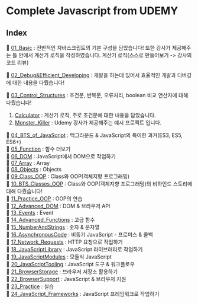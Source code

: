 # Complete Javascript from UDEMY

## Index
🚀 [01_Basic](https://github.com/Imshyeon/Develop_Study/tree/js/Javascript/Complete-Udemy/01_Basic) : 전반적인 자바스크립트의 기본 구성을 담았습니다! 또한 강사가 제공해주는 틀 안에서 계산기 로직을 작성하였습니다. 계산기 로직(스스로 만들어보기 -> 강사의 코드 리뷰)
<br>

🚀 [02_Debug&Efficient_Developing](https://github.com/Imshyeon/Develop_Study/tree/js/Javascript/Complete-Udemy/02_Debug&Efficient_Developing) : 개발을 하는데 있어서 효율적인 개발과 디버깅에 대한 내용을 다뤘습니다!
<br>

🚀 [03_Control_Structures](https://github.com/Imshyeon/Develop_Study/tree/js/Javascript/Complete-Udemy/03_Control_Structures) : 조건문, 반복문, 오류처리, boolean 비교 연산자에 대해 다뤘습니다!
1. [Calculator](https://github.com/Imshyeon/Develop_Study/tree/js/Javascript/Complete-Udemy/03_Control_Structures/Calculator) : 계산기 로직, 주로 조건문에 대한 내용을 담았습니다.
2. [Monster_Killer](https://github.com/Imshyeon/Develop_Study/tree/js/Javascript/Complete-Udemy/03_Control_Structures/Monster_Killer) : Udemy 강사가 제공해주는 예시 프로젝트 입니다.

🚀 [04_BTS_of_JavaScript](https://github.com/Imshyeon/Develop_Study/tree/js/Javascript/Complete-Udemy/04_Background) : 백그라운드 & JavaScript의 특이한 과거(ES3, ES5, ES6+) <br>
🚀 [05_Function](https://github.com/Imshyeon/Develop_Study/tree/js/Javascript/Complete-Udemy/05_Function) : 함수 더보기 <br>
🚀 [06_DOM](https://github.com/Imshyeon/Develop_Study/tree/js/Javascript/Complete-Udemy/06_DOM) : JavaScript에서 DOM으로 작업하기 <br>
🚀 [07_Array](https://github.com/Imshyeon/Develop_Study/tree/js/Javascript/Complete-Udemy/07_Array) : Array <br>
🚀 [08_Objects](https://github.com/Imshyeon/Develop_Study/tree/js/Javascript/Complete-Udemy/08_Objects) : Objects <br>
🚀 [09_Class_OOP](https://github.com/Imshyeon/Develop_Study/tree/js/Javascript/Complete-Udemy/09_Class_OOP) : Class와 OOP(객체지향 프로그래밍) <br>
🚀 [10_BTS_Classes_OOP](https://github.com/Imshyeon/Develop_Study/tree/js/Javascript/Complete-Udemy/10_BTS_Classes_OOP) : Class와 OOP(객체지향 프로그래밍)의 비하인드 스토리에 대해 다뤘습니다! <br>
🚀 [11_Practice_OOP](https://github.com/Imshyeon/Develop_Study/tree/js/Javascript/Complete-Udemy/11_Practice_OOP) : OOP의 연습 <br>
🚀 [12_Advanced_DOM](https://github.com/Imshyeon/Develop_Study/tree/js/Javascript/Complete-Udemy/12_Advanced_DOM) : DOM & 브라우저 API <br>
🚀 [13_Events](https://github.com/Imshyeon/Develop_Study/tree/js/Javascript/Complete-Udemy/13_Events) : Event <br>
🚀 [14_Advanced_Functions](https://github.com/Imshyeon/Develop_Study/tree/js/Javascript/Complete-Udemy/14_Advanced_Functions) : 고급 함수 <br>
🚀 [15_NumberAndStrings](https://github.com/Imshyeon/Develop_Study/tree/js/Javascript/Complete-Udemy/15_NumberAndStrings) : 숫자 & 문자열 <br>
🚀 [16_AsynchronousCode](https://github.com/Imshyeon/Develop_Study/tree/js/Javascript/Complete-Udemy/16_AsynchronousCode) : 비동기 JavaScript - 프로미스 & 콜백 <br>
🚀 [17_Network_Requests](https://github.com/Imshyeon/Develop_Study/tree/js/Javascript/Complete-Udemy/17_Network_Requests) : HTTP 요청으로 작업하기 <br>
🚀 [18_JavaScriptLibrary](https://github.com/Imshyeon/Develop_Study/tree/js/Javascript/Complete-Udemy/18_JavaScriptLibrary) : JavaScript 라이브러리로 작업하기 <br>
🚀 [19_JavaScriptModules](https://github.com/Imshyeon/Develop_Study/tree/js/Javascript/Complete-Udemy/19_JavaScriptModules) : 모듈식 JavaScript <br>
🚀 [20_JavaScriptTooling](https://github.com/Imshyeon/Develop_Study/tree/js/Javascript/Complete-Udemy/20_JavaScriptTooling) : JavaScript 도구 & 워크플로우 <br>
🚀 [21_BrowserStorage](https://github.com/Imshyeon/Develop_Study/tree/js/Javascript/Complete-Udemy/21_BrowserStorage) : 브라우저 저장소 활용하기 <br>
🚀 [22_BrowserSupport](https://github.com/Imshyeon/Develop_Study/tree/js/Javascript/Complete-Udemy/22_BrowserSupport) : JavaScript & 브라우저 지원 <br>
🚀 [23_Practice](https://github.com/Imshyeon/Develop_Study/tree/js/Javascript/Complete-Udemy/23_Practice) : 실습 <br>
🚀 [24_JavaScript_Frameworks](https://github.com/Imshyeon/Develop_Study/tree/js/Javascript/Complete-Udemy/24_JavaScript_Frameworks) : JavaScript 프레임워크로 작업하기 <br>